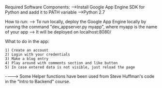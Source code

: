 Required Software Components:
    -->Install Google App Engine SDK for Python and aadd it to PATH variable
    -->Python 2.7

How to run:
    --> To run locally, deploy the Google App Engine locally by running the command "dev_appserver.py myapp", where myapp is the name of your app
    --> It will be deployed on localhost:8080/

What to do in the app:

    1) Create an account
    2) Login with your credentials
    3) Make a blog entry
    4) Play around with comments section and like button
    5) In case entered data is not visible, just reload the page


----> Some Helper functions have been used from Steve Huffman's code in the "Intro to Backend" course.
